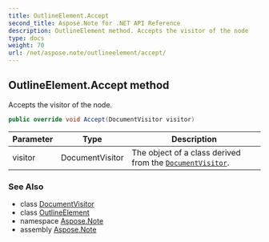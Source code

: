 ```yaml
---
title: OutlineElement.Accept
second_title: Aspose.Note for .NET API Reference
description: OutlineElement method. Accepts the visitor of the node
type: docs
weight: 70
url: /net/aspose.note/outlineelement/accept/
---
```

## OutlineElement.Accept method

Accepts the visitor of the node.

```csharp
public override void Accept(DocumentVisitor visitor)
```

| Parameter | Type | Description |
| --- | --- | --- |
| visitor | DocumentVisitor | The object of a class derived from the [`DocumentVisitor`](../../documentvisitor/). |

### See Also

* class [DocumentVisitor](../../documentvisitor/)
* class [OutlineElement](../)
* namespace [Aspose.Note](../../outlineelement/)
* assembly [Aspose.Note](../../../)


